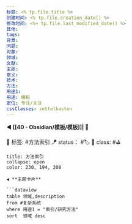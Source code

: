 ```yaml
---
标题: <% tp.file.title %>
创建时间: <% tp.file.creation_date() %>
修改时间: <%+ tp.file.last_modified_date() %>
其他:
tags: 
背景:
问题:
对象:
领域:
文献:
主张:
意义:
技术:
方法:
用途1: 
用途: 模板
定位: 专注/关注
cssClasses: zettelkasten
---
```


**◀️ [[40 - Obsidian/模板/模板]]| 📎** 

🧩 标签: #方法索引
🪁 status： #🏷️ 
🎏 class: #⛳

```ad-todo
title: 方法索引
collapse: open
color: 230, 194, 208

◀️ **主题卡片**

```dataview
table 领域,description 
from #复杂系统
where 用途1 = "索引/研究方法" 
sort  领域 desc
```